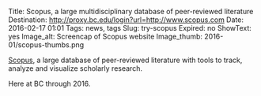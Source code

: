 Title: Scopus, a large multidisciplinary database of peer-reviewed literature
Destination: http://proxy.bc.edu/login?url=http://www.scopus.com
Date: 2016-02-17 01:01 
Tags: news, tags 
Slug: try-scopus
Expired: no
ShowText: yes
Image_alt: Screencap of Scopus website
Image_thumb: 2016-01/scopus-thumbs.png

<a href="http://www.scopus.com.proxy.bc.edu/">Scopus</a>, a  large database of peer-reviewed literature with tools to track, analyze and visualize scholarly research.  

Here at BC through 2016.
